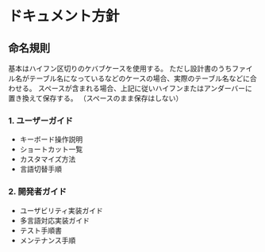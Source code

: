 # ドキュメント方針

## 命名規則

基本はハイフン区切りのケバブケースを使用する。
ただし設計書のうちファイル名がテーブル名になっているなどのケースの場合、実際のテーブル名などに合わせる。
スペースが含まれる場合、上記に従いハイフンまたはアンダーバーに置き換えて保存する。
（スペースのまま保存はしない）

### 1. ユーザーガイド

- キーボード操作説明
- ショートカット一覧
- カスタマイズ方法
- 言語切替手順

### 2. 開発者ガイド

- ユーザビリティ実装ガイド
- 多言語対応実装ガイド
- テスト手順書
- メンテナンス手順
